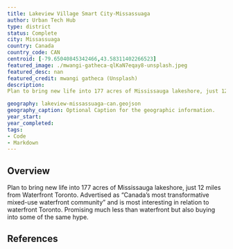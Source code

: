 ```yaml
---
title: Lakeview Village Smart City-Missassuaga
author: Urban Tech Hub
type: district
status: Complete
city: Missassuaga
country: Canada
country_code: CAN
centroid: [-79.65040845342466,43.58311402266523]
featured_image: ./mwangi-gatheca-qlKaN7eqay8-unsplash.jpeg
featured_desc: nan
featured_credit: mwangi gatheca (Unsplash)
description: 
Plan to bring new life into 177 acres of Mississauga lakeshore, just 12 miles from Waterfront Toronto. Advertised as “Canada’s most transformative mixed-use waterfront community” and is most interesting in relation to waterfront Toronto. Promising much less than waterfront but also buying into some of the same hype. 

geography: lakeview-missassuaga-can.geojson
geography_caption: Optional Caption for the geographic information.
year_start:
year_completed:
tags:
- Code
- Markdown
---
```


## Overview

Plan to bring new life into 177 acres of Mississauga lakeshore, just 12 miles from Waterfront Toronto. Advertised as “Canada’s most transformative mixed-use waterfront community” and is most interesting in relation to waterfront Toronto. Promising much less than waterfront but also buying into some of the same hype.

## References
